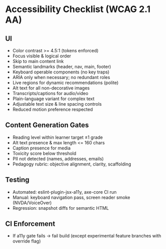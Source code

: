 # Accessibility Checklist (WCAG 2.1 AA)

## UI
- Color contrast >= 4.5:1 (tokens enforced)
- Focus visible & logical order
- Skip to main content link
- Semantic landmarks (header, nav, main, footer)
- Keyboard operable components (no key traps)
- ARIA only when necessary; no redundant roles
- Live regions for dynamic recommendations (polite)
- Alt text for all non-decorative images
- Transcripts/captions for audio/video
- Plain-language variant for complex text
- Adjustable text size & line spacing controls
- Reduced motion preference respected

## Content Generation Gates
- Reading level within learner target ±1 grade
- Alt text presence & max length <= 160 chars
- Caption presence for media
- Toxicity score below threshold
- PII not detected (names, addresses, emails)
- Pedagogy rubric: objective alignment, clarity, scaffolding

## Testing
- Automated: eslint-plugin-jsx-a11y, axe-core CI run
- Manual: keyboard navigation pass, screen reader smoke (NVDA/VoiceOver)
- Regression: snapshot diffs for semantic HTML

## CI Enforcement
- If a11y gate fails -> fail build (except experimental feature branches with override flag)
